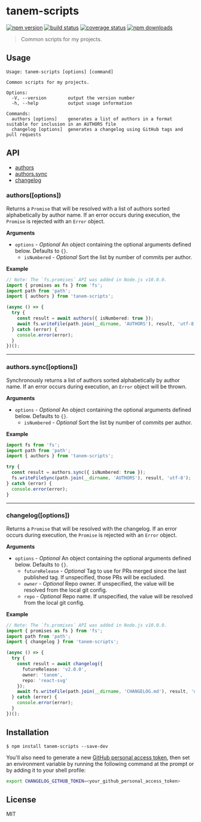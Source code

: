 # tanem-scripts

[![npm version](https://img.shields.io/npm/v/tanem-scripts.svg?style=flat-square)](https://www.npmjs.com/package/tanem-scripts)
[![build status](https://img.shields.io/travis/tanem/tanem-scripts/master.svg?style=flat-square)](https://travis-ci.org/tanem/tanem-scripts)
[![coverage status](https://img.shields.io/codecov/c/github/tanem/tanem-scripts.svg?style=flat-square)](https://codecov.io/gh/tanem/tanem-scripts)
[![npm downloads](https://img.shields.io/npm/dm/tanem-scripts.svg?style=flat-square)](https://www.npmjs.com/package/tanem-scripts)

> Common scripts for my projects.

## Usage

```
Usage: tanem-scripts [options] [command]

Common scripts for my projects.

Options:
  -V, --version        output the version number
  -h, --help           output usage information

Commands:
  authors [options]    generates a list of authors in a format suitable for inclusion in an AUTHORS file
  changelog [options]  generates a changelog using GitHub tags and pull requests
```

## API

- [authors](<#authors([options])>)
- [authors.sync](<#authors.sync([options])>)
- [changelog](<#changelog([options])>)

### authors([options])

Returns a `Promise` that will be resolved with a list of authors sorted alphabetically by author name. If an error occurs during execution, the `Promise` is rejected with an `Error` object.

**Arguments**

- `options` - _Optional_ An object containing the optional arguments defined below. Defaults to `{}`.
  - `isNumbered` - _Optional_ Sort the list by number of commits per author.

**Example**

```ts
// Note: The `fs.promises` API was added in Node.js v10.0.0.
import { promises as fs } from 'fs';
import path from 'path';
import { authors } from 'tanem-scripts';

(async () => {
  try {
    const result = await authors({ isNumbered: true });
    await fs.writeFile(path.join(__dirname, 'AUTHORS'), result, 'utf-8');
  } catch (error) {
    console.error(error);
  }
})();
```

---

### authors.sync([options])

Synchronously returns a list of authors sorted alphabetically by author name. If an error occurs during execution, an `Error` object will be thrown.

**Arguments**

- `options` - _Optional_ An object containing the optional arguments defined below. Defaults to `{}`.
  - `isNumbered` - _Optional_ Sort the list by number of commits per author.

**Example**

```ts
import fs from 'fs';
import path from 'path';
import { authors } from 'tanem-scripts';

try {
  const result = authors.sync({ isNumbered: true });
  fs.writeFileSync(path.join(__dirname, 'AUTHORS'), result, 'utf-8');
} catch (error) {
  console.error(error);
}
```

---

### changelog([options])

Returns a `Promise` that will be resolved with the changelog. If an error occurs during execution, the `Promise` is rejected with an `Error` object.

**Arguments**

- `options` - _Optional_ An object containing the optional arguments defined below. Defaults to `{}`.
  - `futureRelease` - _Optional_ Tag to use for PRs merged since the last published tag. If unspecified, those PRs will be excluded.
  - `owner` - _Optional_ Repo owner. If unspecified, the value will be resolved from the local git config.
  - `repo` - _Optional_ Repo name. If unspecified, the value will be resolved from the local git config.

**Example**

```ts
// Note: The `fs.promises` API was added in Node.js v10.0.0.
import { promises as fs } from 'fs';
import path from 'path';
import { changelog } from 'tanem-scripts';

(async () => {
  try {
    const result = await changelog({
      futureRelease: 'v2.0.0',
      owner: 'tanem',
      repo: 'react-svg'
    });
    await fs.writeFile(path.join(__dirname, 'CHANGELOG.md'), result, 'utf-8');
  } catch (error) {
    console.error(error);
  }
})();
```

## Installation

```
$ npm install tanem-scripts --save-dev
```

You'll also need to generate a new [GitHub personal access token](https://github.com/settings/tokens), then set an environment variable by running the following command at the prompt or by adding it to your shell profile:

```sh
export CHANGELOG_GITHUB_TOKEN=<your_github_personal_access_token>
```

## License

MIT
